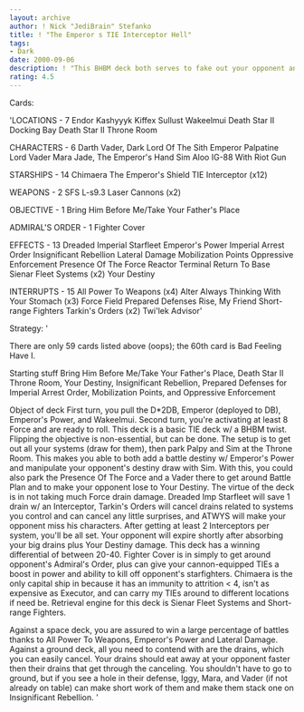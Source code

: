 ```yaml
---
layout: archive
author: ! Nick "JediBrain" Stefanko
title: ! "The Emperor s TIE Interceptor Hell"
tags:
- Dark
date: 2000-09-06
description: ! "This BHBM deck both serves to fake out your opponent and surprise them with fast space drains that they can barely stand up to.  This deck so far is 4-0, beating both Paul Feldman and Alfred Dong.  The adaptability of this deck is astounding."
rating: 4.5
---
```

Cards: 

'LOCATIONS - 7
Endor
Kashyyyk
Kiffex
Sullust
Wakeelmui
Death Star II Docking Bay
Death Star II Throne Room

CHARACTERS - 6
Darth Vader, Dark Lord Of The Sith
Emperor Palpatine
Lord Vader
Mara Jade, The Emperor's Hand
Sim Aloo
IG-88 With Riot Gun

STARSHIPS - 14
Chimaera
The Emperor's Shield
TIE Interceptor (x12)

WEAPONS - 2
SFS L-s9.3 Laser Cannons (x2)

OBJECTIVE - 1
Bring Him Before Me/Take Your Father's Place

ADMIRAL'S ORDER - 1
Fighter Cover

EFFECTS - 13
Dreaded Imperial Starfleet
Emperor's Power
Imperial Arrest Order
Insignificant Rebellion
Lateral Damage
Mobilization Points
Oppressive Enforcement
Presence Of The Force
Reactor Terminal
Return To Base
Sienar Fleet Systems (x2)
Your Destiny

INTERRUPTS - 15
All Power To Weapons (x4)
Alter
Always Thinking With Your Stomach (x3)
Force Field
Prepared Defenses
Rise, My Friend
Short-range Fighters
Tarkin's Orders (x2)
Twi'lek Advisor'

Strategy: '

There are only 59 cards listed above (oops); the 60th card is Bad Feeling Have I.

Starting stuff
Bring Him Before Me/Take Your Father's Place, Death Star II Throne Room, Your Destiny, Insignificant Rebellion, Prepared Defenses for Imperial Arrest Order, Mobilization Points, and Oppressive Enforcement

Object of deck
First turn, you pull the D*2DB, Emperor (deployed to DB), Emperor's Power, and Wakeelmui.  Second turn, you're activating at least 8 Force and are ready to roll.
This deck is a basic TIE deck w/ a BHBM twist.	Flipping the objective is non-essential, but can be done.
The setup is to get out all your systems (draw for them), then park Palpy and Sim at the Throne Room.  This makes you able to both add a battle destiny w/ Emperor's Power and manipulate your opponent's destiny draw with Sim.  With this, you could also park the Presence Of The Force and a Vader there to get around Battle Plan and to make your opponent lose to Your Destiny.
The virtue of the deck is in not taking much Force drain damage.  Dreaded Imp Starfleet will save 1 drain w/ an Interceptor, Tarkin's Orders will cancel drains related to systems you control and can cancel any little surprises, and ATWYS will make your opponent miss his characters.
After getting at least 2 Interceptors per system, you'll be all set.  Your opponent will expire shortly after absorbing your big drains plus Your Destiny damage.  This deck has a winning differential of between 20-40.
Fighter Cover is in simply to get around opponent's Admiral's Order, plus can give your cannon-equipped TIEs a boost in power and ability to kill off opponent's starfighters.
Chimaera is the only capital ship in because it has an immunity to attrition < 4, isn't as expensive as Executor, and can carry my TIEs around to different locations if need be.
Retrieval engine for this deck is Sienar Fleet Systems and Short-range Fighters.

Against a space deck, you are assured to win a large percentage of battles thanks to All Power To Weapons, Emperor's Power and Lateral Damage.
Against a ground deck, all you need to contend with are the drains, which you can easily cancel.  Your drains should eat away at your opponent faster then their drains that get through the canceling.  You shouldn't have to go to ground, but if you see a hole in their defense, Iggy, Mara, and Vader (if not already on table) can make short work of them and make them stack one on Insignificant Rebellion.
'